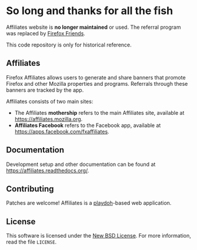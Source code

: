 So long and thanks for all the fish
===================================


Affiliates website is **no longer maintained** or used. The referral
program was replaced by
[Firefox Friends](https://friends.mozilla.org/).

This code repository is only for historical reference.


Affiliates
----------

Firefox Affiliates allows users to generate and share banners that promote
Firefox and other Mozilla properties and programs. Referrals through these
banners are tracked by the app.

Affiliates consists of two main sites:

* The Affiliates **mothership** refers to the main Affiliates site, available
  at https://affiliates.mozilla.org.
* **Affiliates Facebook** refers to the Facebook app, available at
  https://apps.facebook.com/fxaffiliates.

Documentation
-------------

Development setup and other documentation can be found at
https://affiliates.readthedocs.org/.

Contributing
------------
Patches are welcome! Affiliates is a [playdoh][gh-playdoh]-based web
application.

[gh-playdoh]: https://github.com/mozilla/playdoh


License
-------
This software is licensed under the [New BSD License][BSD]. For more
information, read the file ``LICENSE``.

[BSD]: http://creativecommons.org/licenses/BSD/

